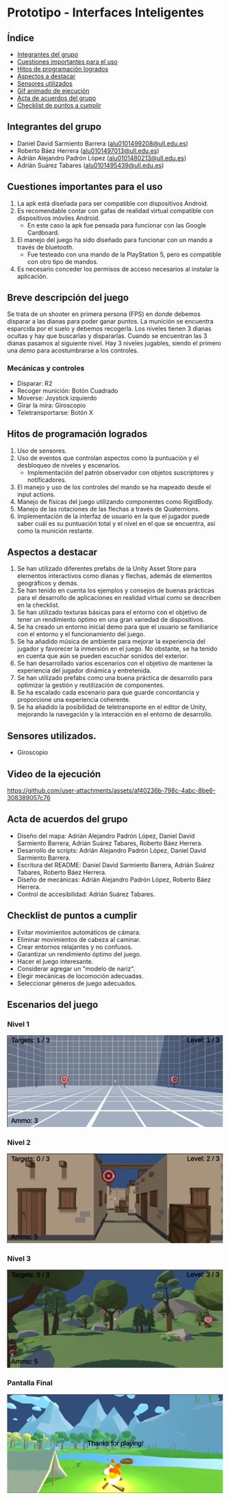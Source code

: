 # Prototipo - Interfaces Inteligentes
## Índice

- [Integrantes del grupo](#integrantes-del-grupo)
- [Cuestiones importantes para el uso](#cuestiones-importantes-para-el-uso)
- [Hitos de programación logrados](#hitos-de-programación-logrados)
- [Aspectos a destacar](#aspectos-a-destacar)
- [Sensores utilizados](#sensores-utilizados)
- [Gif animado de ejecución](#gif-animado-de-ejecución)
- [Acta de acuerdos del grupo](#acta-de-acuerdos-del-grupo)
- [Checklist de puntos a cumplir](#checklist-de-puntos-a-cumplir)

## Integrantes del grupo

- Daniel David Sarmiento Barrera (alu0101499208@ull.edu.es)
- Roberto Báez Herrera (alu0101497013@ull.edu.es)
- Adrián Alejandro Padrón López (alu0101480213@ull.edu.es)
- Adrián Suárez Tabares (alu0101495439@ull.edu.es)

## Cuestiones importantes para el uso

1. La apk está diseñada para ser compatible con dispositivos Android.
2. Es recomendable contar con gafas de realidad virtual compatible con dispositivos móviles Android. 
    - En este caso la apk fue pensada para funcionar con las Google Cardboard.
3. El manejo del juego ha sido diseñado para funcionar con un mando a través de bluetooth. 
    - Fue testeado con una mando de la PlayStation 5, pero es compatible con otro tipo de mandos.
4. Es necesario conceder los permisos de acceso necesarios al instalar la aplicación.

## Breve descripción del juego
Se trata de un shooter en primera persona (FPS) en donde debemos disparar a las dianas para poder ganar puntos. La munición se encuentra esparcida por el suelo y debemos recogerla. Los niveles tienen 3 dianas ocultas y hay que buscarlas y dispararlas. Cuando se encuentran las 3 dianas pasamos al siguiente nivel. Hay 3 niveles jugables, siendo el primero una _demo_ para acostumbrarse a los controles.




### Mecánicas y controles

- Disparar: R2
- Recoger munición: Botón Cuadrado
- Moverse: Joystick izquierdo
- Girar la mira: Giroscopio
- Teletransportarse: Botón X

## Hitos de programación logrados

1.    Uso de sensores.
2. Uso de eventos que controlan aspectos como la puntuación y el desbloqueo de niveles y escenarios.
    - Implementación del patrón observador con objetos suscriptores y notificadores.
3. El manejo y uso de los controles del mando se ha mapeado desde el input actions.
4. Manejo de físicas del juego utilizando componentes como RigidBody.
5. Manejo de las rotaciones de las flechas a través de Quaternions.
6. Implementación de la interfaz de usuario en la que el jugador puede saber cuál es su puntuación total y el nivel en el que se encuentra, así como la munición restante. 


## Aspectos a destacar

1. Se han utilizado diferentes prefabs de la Unity Asset Store para elementos interactivos como dianas y flechas, además de elementos geográficos y demás.
2. Se han tenido en cuenta los ejemplos y consejos de buenas prácticas para el desarrollo de aplicaciones en realidad virtual como se describen en la checklist.
3. Se han utilizado texturas básicas para el entorno con el objetivo de tener un rendimiento óptimo en una gran variedad de dispositivos.
4. Se ha creado un entorno inicial demo para que el usuario se familiarice con el entorno y el funcionamiento del juego.
5. Se ha añadido música de ambiente para mejorar la experiencia del jugador y favorecer la inmersión en el juego. No obstante, se ha tenido en cuenta que aún se pueden escuchar sonidos del exterior.
6. Se han desarrollado varios escenarios con el objetivo de mantener la experiencia del jugador dinámica y entretenida.
7. Se han utilizado prefabs como una buena práctica de desarrollo para optimizar la gestión y reutilización de componentes.
8. Se ha escalado cada escenario para que guarde concordancia y proporcione una experiencia coherente.
9. Se ha añadido la posibilidad de teletransporte en el editor de Unity, mejorando la navegación y la interacción en el entorno de desarrollo.

## Sensores utilizados.

 - Giroscopio

## Video de la ejecución

https://github.com/user-attachments/assets/af40236b-798c-4abc-8be6-308389057c76

## Acta de acuerdos del grupo

- Diseño del mapa: Adrián Alejandro Padrón López, Daniel David Sarmiento Barrera, Adrián Suárez Tabares, Roberto Báez Herrera.
- Desarrollo de scripts: Adrián Alejandro Padrón López, Daniel David Sarmiento Barrera.
- Escritura del README: Daniel David Sarmiento Barrera, Adrián Suárez Tabares, Roberto Báez Herrera.
- Diseño de mecánicas: Adrián Alejandro Padrón López, Roberto Báez Herrera.
- Control de accesibilidad: Adrián Suárez Tabares.

## Checklist de puntos a cumplir
- Evitar movimientos automáticos de cámara.
- Eliminar movimientos de cabeza al caminar.
- Crear entornos relajantes y no confusos.
- Garantizar un rendimiento óptimo del juego.
- Hacer el juego interesante.
- Considerar agregar un "modelo de nariz".
- Elegir mecánicas de locomoción adecuadas.
- Seleccionar géneros de juego adecuados.

## Escenarios del juego

### Nivel 1

![](Images/Level0.png)

### Nivel 2

![](Images/Level1.png)

### Nivel 3

![](Images/Level2.png)

### Pantalla Final

![](Images/CongratsLevel.png)
